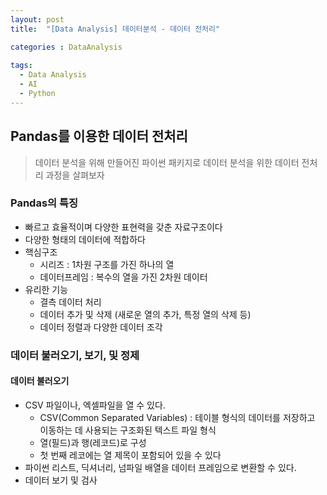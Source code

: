 ```yaml
---
layout: post
title:  "[Data Analysis] 데이터분석 - 데이터 전처리"

categories : DataAnalysis
  
tags:
  - Data Analysis
  - AI
  - Python
---
```

## Pandas를 이용한 데이터 전처리
> 데이터 분석을 위해 만들어진 파이썬 패키지로 데이터 분석을 위한 데이터 전처리 과정을 살펴보자 
  
### Pandas의 특징
- 빠르고 효율적이며 다양한 표현력을 갖춘 자료구조이다
- 다양한 형태의 데이터에 적합하다
- 핵심구조
  - 시리즈 : 1차원 구조를 가진 하나의 열
  - 데이터프레임 : 복수의 열을 가진 2차원 데이터
- 유리한 기능
  - 결측 데이터 처리
  - 데이터 추가 및 삭제 (새로운 열의 추가, 특정 열의 삭제 등)
  - 데이터 정렬과 다양한 데이터 조각

### 데이터 불러오기, 보기, 및 정제
#### 데이터 불러오기 
- CSV 파일이나, 엑셀파일을 열 수 있다.
  - CSV(Common Separated Variables) : 테이블 형식의 데이터를 저장하고 이동하는 데 사용되는 구조화된 텍스트 파일 형식
  - 열(필드)과 행(레코드)로 구성
  - 첫 번째 레코에는 열 제목이 포함되어 있을 수 있다
- 파이썬 리스트, 딕셔너리, 넘파일 배열을 데이터 프레임으로 변환할 수 있다. 
- 데이터 보기 및 검사
